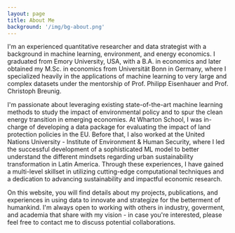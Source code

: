 ```yaml
---
layout: page
title: About Me
background: '/img/bg-about.png'
---
```


I'm an experienced quantitative researcher and data strategist with a background in machine learning, environment, and energy economics. I graduated from Emory University, USA, with a B.A. in economics and later obtained my M.Sc. in economics from Universität Bonn in Germany, where I specialized heavily in the applications of machine learning to very large and complex datasets under the mentorship of Prof. Philipp Eisenhauer and Prof. Christoph Breunig.

I'm passionate about leveraging existing state-of-the-art machine learning methods to study the impact of environmental policy and to spur the clean energy transition in emerging economies. At Wharton School, I was in-charge of developing a data package for evaluating the impact of land protection policies in the EU. Before that, I also worked at the United Nations University - Institute of Environment & Human Security, where I led the successful development of a sophisticated ML model to better understand the different mindsets regarding urban sustainability transformation in Latin America. Through these experiences, I have gained a multi-level skillset in utilizing cutting-edge computational techniques and a dedication to advancing sustainability and impactful economic research.

On this website, you will find details about my projects, publications, and experiences in using data to innovate and strategize for the betterment of humankind. I'm always open to working with others in industry, goverment, and academia that share with my vision - in case you're interested, please feel free to contact me to discuss potential collaborations.

